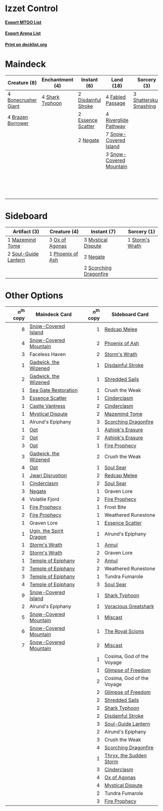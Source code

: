 # Izzet Control

#### [Export MTGO List](../collection/Izzet%20Control/Izzet%20Control.txt)
#### [Export Arena List](../collection/Izzet%20Control/Izzet%20Control_arena.txt)
#### [Print on decklist.org](http://decklist.org/?deckmain=4%09Behold%20the%20Multiverse%0A4%09Bonecrusher%20Giant%0A4%09Brazen%20Borrower%0A2%09Disdainful%20Stroke%0A2%09Essence%20Scatter%0A4%09Fabled%20Passage%0A2%09Faceless%20Haven%0A4%09Frost%20Bite%0A4%09Goldspan%20Dragon%0A2%09Negate%0A4%09Riverglide%20Pathway%0A4%09Saw%20It%20Coming%0A4%09Shark%20Typhoon%0A3%09Shatterskull%20Smashing%0A7%09Snow-Covered%20Island%0A3%09Snow-Covered%20Mountain%0A3%09Volatile%20Fjord&deckside=1%09Mazemind%20Tome%0A3%09Mystical%20Dispute%0A2%09Negate%0A3%09Ox%20of%20Agonas%0A1%09Phoenix%20of%20Ash%0A2%09Scorching%20Dragonfire%0A2%09Soul-Guide%20Lantern%0A1%09Storm's%20Wrath)
# Maindeck

|                                         Creature (8)                                         |                                     Enchantment (4)                                      |                                         Instant (6)                                          |                                            Land (18)                                             |                                           Sorcery (3)                                            |     Unknown (21)      |
|----------------------------------------------------------------------------------------------|------------------------------------------------------------------------------------------|----------------------------------------------------------------------------------------------|--------------------------------------------------------------------------------------------------|--------------------------------------------------------------------------------------------------|-----------------------|
|4 [Bonecrusher Giant](http://gatherer.wizards.com/Pages/Card/Details.aspx?multiverseid=473077)|4 [Shark Typhoon](http://gatherer.wizards.com/Pages/Card/Details.aspx?multiverseid=479587)|2 [Disdainful Stroke](http://gatherer.wizards.com/Pages/Card/Details.aspx?multiverseid=420705)|4 [Fabled Passage](http://gatherer.wizards.com/Pages/Card/Details.aspx?multiverseid=473206)       |3 [Shatterskull Smashing](http://gatherer.wizards.com/Pages/Card/Details.aspx?multiverseid=491802)|4 Behold the Multiverse|
|4 [Brazen Borrower](http://gatherer.wizards.com/Pages/Card/Details.aspx?multiverseid=473001)  |                                                                                          |2 [Essence Scatter](http://gatherer.wizards.com/Pages/Card/Details.aspx?multiverseid=426754)  |4 [Riverglide Pathway](http://gatherer.wizards.com/Pages/Card/Details.aspx?multiverseid=491920)   |                                                                                                  |2 Faceless Haven       |
|                                                                                              |                                                                                          |2 [Negate](http://gatherer.wizards.com/Pages/Card/Details.aspx?multiverseid=423707)           |7 [Snow-Covered Island](http://gatherer.wizards.com/Pages/Card/Details.aspx?multiverseid=121130)  |                                                                                                  |4 Frost Bite           |
|                                                                                              |                                                                                          |                                                                                              |3 [Snow-Covered Mountain](http://gatherer.wizards.com/Pages/Card/Details.aspx?multiverseid=121233)|                                                                                                  |4 Goldspan Dragon      |
|                                                                                              |                                                                                          |                                                                                              |                                                                                                  |                                                                                                  |4 Saw It Coming        |
|                                                                                              |                                                                                          |                                                                                              |                                                                                                  |                                                                                                  |3 Volatile Fjord       |


# Sideboard

|                                         Artifact (3)                                          |                                       Creature (4)                                        |                                           Instant (7)                                           |                                       Sorcery (1)                                        |
|-----------------------------------------------------------------------------------------------|-------------------------------------------------------------------------------------------|-------------------------------------------------------------------------------------------------|------------------------------------------------------------------------------------------|
|1 [Mazemind Tome](http://gatherer.wizards.com/Pages/Card/Details.aspx?multiverseid=485555)     |3 [Ox of Agonas](http://gatherer.wizards.com/Pages/Card/Details.aspx?multiverseid=476398)  |3 [Mystical Dispute](http://gatherer.wizards.com/Pages/Card/Details.aspx?multiverseid=473020)    |1 [Storm's Wrath](http://gatherer.wizards.com/Pages/Card/Details.aspx?multiverseid=476408)|
|2 [Soul-Guide Lantern](http://gatherer.wizards.com/Pages/Card/Details.aspx?multiverseid=476488)|1 [Phoenix of Ash](http://gatherer.wizards.com/Pages/Card/Details.aspx?multiverseid=476399)|2 [Negate](http://gatherer.wizards.com/Pages/Card/Details.aspx?multiverseid=423707)              |                                                                                          |
|                                                                                               |                                                                                           |2 [Scorching Dragonfire](http://gatherer.wizards.com/Pages/Card/Details.aspx?multiverseid=473101)|                                                                                          |


# Other Options

|*n*<sup>th</sup> copy|                                          Maindeck Card                                           |*n*<sup>th</sup> copy|                                          Sideboard Card                                          |
|--------------------:|--------------------------------------------------------------------------------------------------|--------------------:|--------------------------------------------------------------------------------------------------|
|                    8|[Snow-Covered Island](http://gatherer.wizards.com/Pages/Card/Details.aspx?multiverseid=121130)    |                    1|[Redcap Melee](http://gatherer.wizards.com/Pages/Card/Details.aspx?multiverseid=473097)           |
|                    4|[Snow-Covered Mountain](http://gatherer.wizards.com/Pages/Card/Details.aspx?multiverseid=121233)  |                    2|[Phoenix of Ash](http://gatherer.wizards.com/Pages/Card/Details.aspx?multiverseid=476399)         |
|                    3|Faceless Haven                                                                                    |                    2|[Storm's Wrath](http://gatherer.wizards.com/Pages/Card/Details.aspx?multiverseid=476408)          |
|                    1|[Gadwick, the Wizened](http://gatherer.wizards.com/Pages/Card/Details.aspx?multiverseid=473010)   |                    1|[Disdainful Stroke](http://gatherer.wizards.com/Pages/Card/Details.aspx?multiverseid=420705)      |
|                    2|[Gadwick, the Wizened](http://gatherer.wizards.com/Pages/Card/Details.aspx?multiverseid=473010)   |                    1|[Shredded Sails](http://gatherer.wizards.com/Pages/Card/Details.aspx?multiverseid=479656)         |
|                    1|[Sea Gate Restoration](http://gatherer.wizards.com/Pages/Card/Details.aspx?multiverseid=491706)   |                    1|Crush the Weak                                                                                    |
|                    3|[Essence Scatter](http://gatherer.wizards.com/Pages/Card/Details.aspx?multiverseid=426754)        |                    1|[Cinderclasm](http://gatherer.wizards.com/Pages/Card/Details.aspx?multiverseid=491776)            |
|                    1|[Castle Vantress](http://gatherer.wizards.com/Pages/Card/Details.aspx?multiverseid=473204)        |                    2|[Cinderclasm](http://gatherer.wizards.com/Pages/Card/Details.aspx?multiverseid=491776)            |
|                    1|[Mystical Dispute](http://gatherer.wizards.com/Pages/Card/Details.aspx?multiverseid=473020)       |                    2|[Mazemind Tome](http://gatherer.wizards.com/Pages/Card/Details.aspx?multiverseid=485555)          |
|                    1|Alrund's Epiphany                                                                                 |                    3|[Scorching Dragonfire](http://gatherer.wizards.com/Pages/Card/Details.aspx?multiverseid=473101)   |
|                    1|[Opt](http://gatherer.wizards.com/Pages/Card/Details.aspx?multiverseid=442948)                    |                    1|[Ashiok's Erasure](http://gatherer.wizards.com/Pages/Card/Details.aspx?multiverseid=476294)       |
|                    2|[Opt](http://gatherer.wizards.com/Pages/Card/Details.aspx?multiverseid=442948)                    |                    2|[Ashiok's Erasure](http://gatherer.wizards.com/Pages/Card/Details.aspx?multiverseid=476294)       |
|                    3|[Opt](http://gatherer.wizards.com/Pages/Card/Details.aspx?multiverseid=442948)                    |                    1|[Fire Prophecy](http://gatherer.wizards.com/Pages/Card/Details.aspx?multiverseid=479636)          |
|                    3|[Gadwick, the Wizened](http://gatherer.wizards.com/Pages/Card/Details.aspx?multiverseid=473010)   |                    2|Crush the Weak                                                                                    |
|                    4|[Opt](http://gatherer.wizards.com/Pages/Card/Details.aspx?multiverseid=442948)                    |                    1|[Soul Sear](http://gatherer.wizards.com/Pages/Card/Details.aspx?multiverseid=485483)              |
|                    1|[Jwari Disruption](http://gatherer.wizards.com/Pages/Card/Details.aspx?multiverseid=491693)       |                    2|[Redcap Melee](http://gatherer.wizards.com/Pages/Card/Details.aspx?multiverseid=473097)           |
|                    1|[Cinderclasm](http://gatherer.wizards.com/Pages/Card/Details.aspx?multiverseid=491776)            |                    2|[Soul Sear](http://gatherer.wizards.com/Pages/Card/Details.aspx?multiverseid=485483)              |
|                    3|[Negate](http://gatherer.wizards.com/Pages/Card/Details.aspx?multiverseid=423707)                 |                    1|Graven Lore                                                                                       |
|                    4|Volatile Fjord                                                                                    |                    2|[Fire Prophecy](http://gatherer.wizards.com/Pages/Card/Details.aspx?multiverseid=479636)          |
|                    1|[Fire Prophecy](http://gatherer.wizards.com/Pages/Card/Details.aspx?multiverseid=479636)          |                    1|Frost Bite                                                                                        |
|                    2|[Fire Prophecy](http://gatherer.wizards.com/Pages/Card/Details.aspx?multiverseid=479636)          |                    1|Weathered Runestone                                                                               |
|                    1|Graven Lore                                                                                       |                    1|[Essence Scatter](http://gatherer.wizards.com/Pages/Card/Details.aspx?multiverseid=426754)        |
|                    1|[Ugin, the Spirit Dragon](http://gatherer.wizards.com/Pages/Card/Details.aspx?multiverseid=391948)|                    1|Alrund's Epiphany                                                                                 |
|                    1|[Storm's Wrath](http://gatherer.wizards.com/Pages/Card/Details.aspx?multiverseid=476408)          |                    1|[Annul](http://gatherer.wizards.com/Pages/Card/Details.aspx?multiverseid=45976)                   |
|                    2|[Storm's Wrath](http://gatherer.wizards.com/Pages/Card/Details.aspx?multiverseid=476408)          |                    2|Graven Lore                                                                                       |
|                    1|[Temple of Epiphany](http://gatherer.wizards.com/Pages/Card/Details.aspx?multiverseid=442808)     |                    2|[Annul](http://gatherer.wizards.com/Pages/Card/Details.aspx?multiverseid=45976)                   |
|                    2|[Temple of Epiphany](http://gatherer.wizards.com/Pages/Card/Details.aspx?multiverseid=442808)     |                    2|Weathered Runestone                                                                               |
|                    3|[Temple of Epiphany](http://gatherer.wizards.com/Pages/Card/Details.aspx?multiverseid=442808)     |                    1|Tundra Fumarole                                                                                   |
|                    4|[Temple of Epiphany](http://gatherer.wizards.com/Pages/Card/Details.aspx?multiverseid=442808)     |                    3|[Soul Sear](http://gatherer.wizards.com/Pages/Card/Details.aspx?multiverseid=485483)              |
|                    9|[Snow-Covered Island](http://gatherer.wizards.com/Pages/Card/Details.aspx?multiverseid=121130)    |                    1|[Shark Typhoon](http://gatherer.wizards.com/Pages/Card/Details.aspx?multiverseid=479587)          |
|                    2|Alrund's Epiphany                                                                                 |                    1|[Voracious Greatshark](http://gatherer.wizards.com/Pages/Card/Details.aspx?multiverseid=479590)   |
|                    5|[Snow-Covered Mountain](http://gatherer.wizards.com/Pages/Card/Details.aspx?multiverseid=121233)  |                    1|[Miscast](http://gatherer.wizards.com/Pages/Card/Details.aspx?multiverseid=485380)                |
|                    6|[Snow-Covered Mountain](http://gatherer.wizards.com/Pages/Card/Details.aspx?multiverseid=121233)  |                    1|[The Royal Scions](http://gatherer.wizards.com/Pages/Card/Details.aspx?multiverseid=473161)       |
|                    7|[Snow-Covered Mountain](http://gatherer.wizards.com/Pages/Card/Details.aspx?multiverseid=121233)  |                    2|[Miscast](http://gatherer.wizards.com/Pages/Card/Details.aspx?multiverseid=485380)                |
|                     |                                                                                                  |                    1|Cosima, God of the Voyage                                                                         |
|                     |                                                                                                  |                    1|[Glimpse of Freedom](http://gatherer.wizards.com/Pages/Card/Details.aspx?multiverseid=476301)     |
|                     |                                                                                                  |                    2|Cosima, God of the Voyage                                                                         |
|                     |                                                                                                  |                    2|[Glimpse of Freedom](http://gatherer.wizards.com/Pages/Card/Details.aspx?multiverseid=476301)     |
|                     |                                                                                                  |                    2|[Shredded Sails](http://gatherer.wizards.com/Pages/Card/Details.aspx?multiverseid=479656)         |
|                     |                                                                                                  |                    2|[Shark Typhoon](http://gatherer.wizards.com/Pages/Card/Details.aspx?multiverseid=479587)          |
|                     |                                                                                                  |                    2|[Disdainful Stroke](http://gatherer.wizards.com/Pages/Card/Details.aspx?multiverseid=420705)      |
|                     |                                                                                                  |                    3|[Soul-Guide Lantern](http://gatherer.wizards.com/Pages/Card/Details.aspx?multiverseid=476488)     |
|                     |                                                                                                  |                    2|Alrund's Epiphany                                                                                 |
|                     |                                                                                                  |                    3|Crush the Weak                                                                                    |
|                     |                                                                                                  |                    4|[Scorching Dragonfire](http://gatherer.wizards.com/Pages/Card/Details.aspx?multiverseid=473101)   |
|                     |                                                                                                  |                    1|[Thryx, the Sudden Storm](http://gatherer.wizards.com/Pages/Card/Details.aspx?multiverseid=476327)|
|                     |                                                                                                  |                    3|[Cinderclasm](http://gatherer.wizards.com/Pages/Card/Details.aspx?multiverseid=491776)            |
|                     |                                                                                                  |                    4|[Ox of Agonas](http://gatherer.wizards.com/Pages/Card/Details.aspx?multiverseid=476398)           |
|                     |                                                                                                  |                    4|[Mystical Dispute](http://gatherer.wizards.com/Pages/Card/Details.aspx?multiverseid=473020)       |
|                     |                                                                                                  |                    2|Tundra Fumarole                                                                                   |
|                     |                                                                                                  |                    3|[Fire Prophecy](http://gatherer.wizards.com/Pages/Card/Details.aspx?multiverseid=479636)          |

